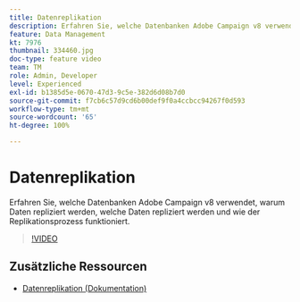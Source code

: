 ```yaml
---
title: Datenreplikation
description: Erfahren Sie, welche Datenbanken Adobe Campaign v8 verwendet, warum Daten repliziert werden, welche Daten repliziert werden und wie der Replikationsprozess funktioniert.
feature: Data Management
kt: 7976
thumbnail: 334460.jpg
doc-type: feature video
team: TM
role: Admin, Developer
level: Experienced
exl-id: b1385d5e-0670-47d3-9c5e-382d6d08b7d0
source-git-commit: f7cb6c57d9cd6b00def9f0a4ccbcc94267f0d593
workflow-type: tm+mt
source-wordcount: '65'
ht-degree: 100%

---
```


# Datenreplikation

Erfahren Sie, welche Datenbanken Adobe Campaign v8 verwendet, warum Daten repliziert werden, welche Daten repliziert werden und wie der Replikationsprozess funktioniert.

>[!VIDEO](https://video.tv.adobe.com/v/334460?quality=12)

## Zusätzliche Ressourcen

* [Datenreplikation (Dokumentation)](https://experienceleague.adobe.com/docs/campaign/campaign-v8/config/replication.html?lang=de#data-replication)
